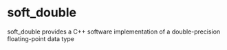 # soft_double
soft_double provides a C++ software implementation of a double-precision floating-point data type
